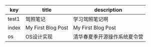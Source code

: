 | key   | title              | description                  |
| ----- | ------------------ | ---------------------------- |
| test1 | 驾照笔记           | 学习驾照笔记啊               |
| index | My First Blog Post | My First Blog Post           |
| os    | OS设计实现         | 清华春夏季开源操作系统夏令营 |
